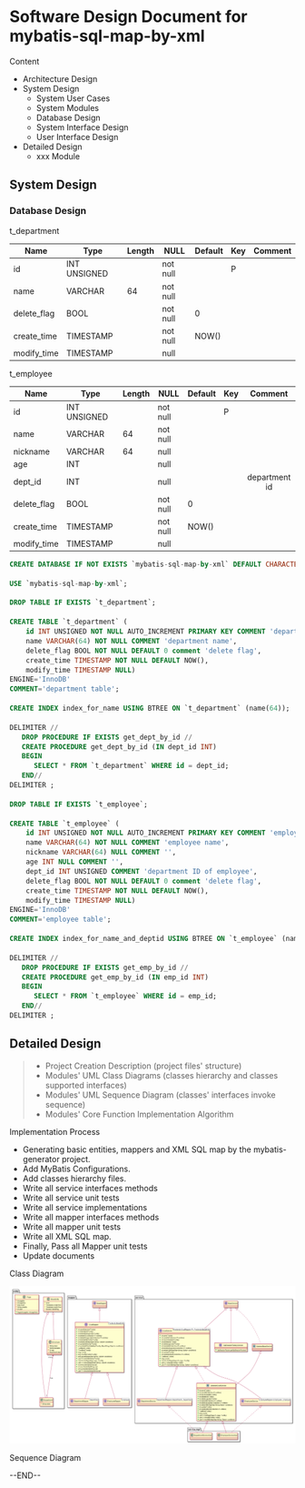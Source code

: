 # Software Design Document for mybatis-sql-map-by-xml

Content

- Architecture Design
- System Design
  - System User Cases
  - System Modules
  - Database Design
  - System Interface Design
  - User Interface Design
- Detailed Design
  - xxx Module

## System Design

### Database Design

t_department

| Name        | Type         | Length | NULL     | Default | Key  | Comment |
| ----------- | ------------ | ------ | -------- | ------- | ---- | ------- |
| id          | INT UNSIGNED |        | not null |         | P    |         |
| name        | VARCHAR      | 64     | not null |         |      |         |
| delete_flag | BOOL         |        | not null | 0       |      |         |
| create_time | TIMESTAMP    |        | not null | NOW()   |      |         |
| modify_time | TIMESTAMP    |        | null     |         |      |         |

t_employee

| Name        | Type         | Length | NULL     | Default | Key  |    Comment    |
| ----------- | ------------ | ------ | -------- | ------- | ---- | :-----------: |
| id          | INT UNSIGNED |        | not null |         | P    |               |
| name        | VARCHAR      | 64     | not null |         |      |               |
| nickname    | VARCHAR      | 64     | null     |         |      |               |
| age         | INT          |        | null     |         |      |               |
| dept_id     | INT          |        | null     |         |      | department id |
| delete_flag | BOOL         |        | not null | 0       |      |               |
| create_time | TIMESTAMP    |        | not null | NOW()   |      |               |
| modify_time | TIMESTAMP    |        | null     |         |      |               |

```sql
CREATE DATABASE IF NOT EXISTS `mybatis-sql-map-by-xml` DEFAULT CHARACTER SET utf8mb4 COLLATE utf8mb4_unicode_ci;

USE `mybatis-sql-map-by-xml`;

DROP TABLE IF EXISTS `t_department`;

CREATE TABLE `t_department` (
    id INT UNSIGNED NOT NULL AUTO_INCREMENT PRIMARY KEY COMMENT 'department ID',
    name VARCHAR(64) NOT NULL COMMENT 'department name',
    delete_flag BOOL NOT NULL DEFAULT 0 comment 'delete flag',
    create_time TIMESTAMP NOT NULL DEFAULT NOW(),
    modify_time TIMESTAMP NULL)
ENGINE='InnoDB'
COMMENT='department table';

CREATE INDEX index_for_name USING BTREE ON `t_department` (name(64));

DELIMITER //
   DROP PROCEDURE IF EXISTS get_dept_by_id //
   CREATE PROCEDURE get_dept_by_id (IN dept_id INT)
   BEGIN 
      SELECT * FROM `t_department` WHERE id = dept_id; 
   END// 
DELIMITER ;

DROP TABLE IF EXISTS `t_employee`;

CREATE TABLE `t_employee` (
    id INT UNSIGNED NOT NULL AUTO_INCREMENT PRIMARY KEY COMMENT 'employee ID',
    name VARCHAR(64) NOT NULL COMMENT 'employee name',
    nickname VARCHAR(64) NULL COMMENT '',
    age INT NULL COMMENT '',
    dept_id INT UNSIGNED COMMENT 'department ID of employee',
    delete_flag BOOL NOT NULL DEFAULT 0 comment 'delete flag',
    create_time TIMESTAMP NOT NULL DEFAULT NOW(),
    modify_time TIMESTAMP NULL)
ENGINE='InnoDB'
COMMENT='employee table';

CREATE INDEX index_for_name_and_deptid USING BTREE ON `t_employee` (name(64), dept_id);

DELIMITER //
   DROP PROCEDURE IF EXISTS get_emp_by_id //
   CREATE PROCEDURE get_emp_by_id (IN emp_id INT)
   BEGIN 
      SELECT * FROM `t_employee` WHERE id = emp_id; 
   END// 
DELIMITER ;
```



## Detailed Design

> - Project Creation Description (project files' structure)
> - Modules' UML Class Diagrams (classes hierarchy and classes supported interfaces)
> - Modules' UML Sequence Diagram (classes' interfaces invoke sequence)
> - Modules' Core Function Implementation Algorithm

Implementation Process

- Generating basic entities, mappers and XML SQL map by the mybatis-generator project.
- Add MyBatis Configurations.
- Add classes hierarchy files.
- Write all service interfaces methods
- Write all service unit tests
- Write all service implementations
- Write all mapper interfaces methods
- Write all mapper unit tests
- Write all XML SQL map.
- Finally, Pass all Mapper unit tests
- Update documents

Class Diagram

![](class_diagram.png)

Sequence Diagram

--END--